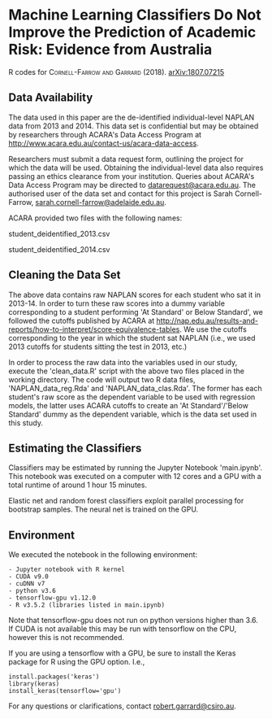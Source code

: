 # Machine Learning Classifiers Do Not Improve the Prediction of Academic Risk: Evidence from Australia

R codes for <font style="font-variant:small-caps">Cornell-Farrow and Garrard</font> (2018). <a href='https://arxiv.org/abs/1807.07215'>arXiv:1807.07215</a>


## Data Availability
The data used in this paper are the de-identified individual-level NAPLAN data from 2013 and 2014. This data set is confidential but may be obtained by researchers through ACARA's Data Access Program at <a href="http://www.acara.edu.au/contact-us/acara-data-access">http://www.acara.edu.au/contact-us/acara-data-access</a>.

Researchers must submit a data request form, outlining the project for which the data will be used. Obtaining the individual-level data also requires passing an ethics clearance from your institution. Queries about ACARA's Data Access Program may be directed to <a href="mailto:datarequest@acara.edu.au">datarequest@acara.edu.au</a>. The authorised user of the data set and contact for this project is Sarah Cornell-Farrow, <a href="mailto:sarah.cornell-farrow@adelaide.edu.au">sarah.cornell-farrow@adelaide.edu.au</a>.

ACARA provided two files with the following names:

student\_deidentified\_2013.csv

student\_deidentified\_2014.csv


## Cleaning the Data Set

The above data contains raw NAPLAN scores for each student who sat it in 2013-14. In order to turn these raw scores into a dummy variable corresponding to a student performing 'At Standard' or Below Standard', we followed the cutoffs published by ACARA at <a href="http://nap.edu.au/results-and-reports/how-to-interpret/score-equivalence-tables">http://nap.edu.au/results-and-reports/how-to-interpret/score-equivalence-tables</a>. We use the cutoffs corresponding to the year in which the student sat NAPLAN (i.e., we used 2013 cutoffs for students sitting the test in 2013, etc.) 

In order to process the raw data into the variables used in our study, execute the 'clean_data.R' script with the above two files placed in the working directory. The code will output two R data files, 'NAPLAN\_data\_reg.Rda' and 'NAPLAN\_data\_clas.Rda'. The former has each student's raw score as the dependent variable to be used with regression models, the latter uses ACARA cutoffs to create an 'At Standard'/'Below Standard' dummy as the dependent variable, which is the data set used in this study.

## Estimating the Classifiers

Classifiers may be estimated by running the Jupyter Notebook 'main.ipynb'. This notebook was executed on a computer with 12 cores and a GPU with a total runtime of around 1 hour 15 minutes. 

Elastic net and random forest classifiers exploit parallel processing for bootstrap samples. The neural net is trained on the GPU.

## Environment

We executed the notebook in the following environment:

	- Jupyter notebook with R kernel
	- CUDA v9.0
	- cuDNN v7
	- python v3.6
	- tensorflow-gpu v1.12.0 
	- R v3.5.2 (libraries listed in main.ipynb)
	
Note that tensorflow-gpu does not run on python versions higher than 3.6. If CUDA is not available this may be run with tensorflow on the CPU, however this is not recommended.

If you are using a tensorflow with a GPU, be sure to install the Keras package for R using the GPU option. I.e.,

	install.packages('keras')
	library(keras)
	install_keras(tensorflow='gpu')




For any questions or clarifications, contact <a href="mailto:robert.garrard@csiro.au">robert.garrard@csiro.au</a>.



